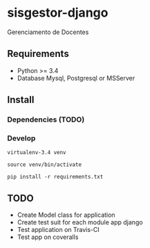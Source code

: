 # sisgestor-django
Gerenciamento de Docentes


## Requirements

* Python >= 3.4
* Database Mysql, Postgresql or MSServer


## Install



### Dependencies (TODO)

### Develop

    virtualenv-3.4 venv

    source venv/bin/activate

    pip install -r requirements.txt


## TODO

* Create Model class for application
* Create test suit for each module app django
* Test application on Travis-CI
* Test app on coveralls